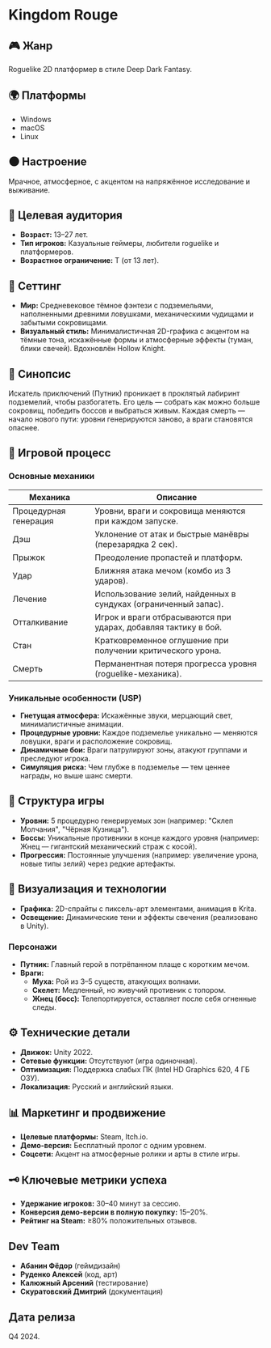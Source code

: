 # Kingdom Rouge

## 🎮 Жанр
Roguelike 2D платформер в стиле Deep Dark Fantasy.

## 🌍 Платформы
- Windows
- macOS
- Linux

## 🌑 Настроение
Мрачное, атмосферное, с акцентом на напряжённое исследование и выживание.

## 🎯 Целевая аудитория
- **Возраст:** 13–27 лет.
- **Тип игроков:** Казуальные геймеры, любители roguelike и платформеров.
- **Возрастное ограничение:** T (от 13 лет).

## 🏰 Сеттинг
- **Мир:** Средневековое тёмное фэнтези с подземельями, наполненными древними ловушками, механическими чудищами и забытыми сокровищами.
- **Визуальный стиль:** Минималистичная 2D-графика с акцентом на тёмные тона, искажённые формы и атмосферные эффекты (туман, блики свечей). Вдохновлён Hollow Knight.

## 📜 Синопсис
Искатель приключений (Путник) проникает в проклятый лабиринт подземелий, чтобы разбогатеть. Его цель — собрать как можно больше сокровищ, победить боссов и выбраться живым. Каждая смерть — начало нового пути: уровни генерируются заново, а враги становятся опаснее.

## 🎲 Игровой процесс

### Основные механики
| Механика       | Описание                                                                 |
|----------------|--------------------------------------------------------------------------|
| Процедурная генерация | Уровни, враги и сокровища меняются при каждом запуске.                   |
| Дэш            | Уклонение от атак и быстрые манёвры (перезарядка 2 сек).                 |
| Прыжок         | Преодоление пропастей и платформ.                                       |
| Удар           | Ближняя атака мечом (комбо из 3 ударов).                                |
| Лечение        | Использование зелий, найденных в сундуках (ограниченный запас).          |
| Отталкивание   | Игрок и враги отбрасываются при ударах, добавляя тактику в бой.          |
| Стан           | Кратковременное оглушение при получении критического урона.              |
| Смерть         | Перманентная потеря прогресса уровня (roguelike-механика).               |

### Уникальные особенности (USP)
- **Гнетущая атмосфера:** Искажённые звуки, мерцающий свет, минималистичные анимации.
- **Процедурные уровни:** Каждое подземелье уникально — меняются ловушки, враги и расположение сокровищ.
- **Динамичные бои:** Враги патрулируют зоны, атакуют группами и преследуют игрока.
- **Симуляция риска:** Чем глубже в подземелье — тем ценнее награды, но выше шанс смерти.

## 🧩 Структура игры
- **Уровни:** 5 процедурно генерируемых зон (например: "Склеп Молчания", "Чёрная Кузница").
- **Боссы:** Уникальные противники в конце каждого уровня (например: Жнец — гигантский механический страж с косой).
- **Прогрессия:** Постоянные улучшения (например: увеличение урона, новые типы зелий) через редкие артефакты.

## 🎨 Визуализация и технологии
- **Графика:** 2D-спрайты с пиксель-арт элементами, анимация в Krita.
- **Освещение:** Динамические тени и эффекты свечения (реализовано в Unity).

### Персонажи
- **Путник:** Главный герой в потрёпанном плаще с коротким мечом.
- **Враги:**
  - **Муха:** Рой из 3–5 существ, атакующих волнами.
  - **Скелет:** Медленный, но живучий противник с топором.
  - **Жнец (босс):** Телепортируется, оставляет после себя огненные следы.

## ⚙️ Технические детали
- **Движок:** Unity 2022.
- **Сетевые функции:** Отсутствуют (игра одиночная).
- **Оптимизация:** Поддержка слабых ПК (Intel HD Graphics 620, 4 ГБ ОЗУ).
- **Локализация:** Русский и английский языки.

## 📊 Маркетинг и продвижение
- **Целевые платформы:** Steam, Itch.io.
- **Демо-версия:** Бесплатный пролог с одним уровнем.
- **Соцсети:** Акцент на атмосферные ролики и арты в стиле игры.

## 🗝 Ключевые метрики успеха
- **Удержание игроков:** 30–40 минут за сессию.
- **Конверсия демо-версии в полную покупку:** 15–20%.
- **Рейтинг на Steam:** ≥80% положительных отзывов.

## Dev Team
- **Абанин Фёдор** (геймдизайн)
- **Руденко Алексей** (код, арт)
- **Калюжный Арсений** (тестирование)
- **Скуратовский Дмитрий** (документация)

## Дата релиза
Q4 2024.
